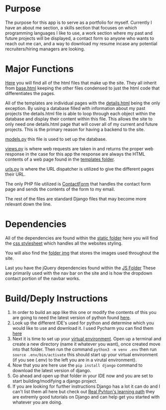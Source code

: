 # Purpose
The purpose for this app is to serve as a portfolio for myself. Currently I have an about me section, a skills section that focuses on which programming languages I like to use, a work section where my past and future projects will be displayed, a contact form so anyone who wants to reach out me can, and a way to download my resume incase any potential recruiters/hiring managers are looking.

# Major Functions
[Here](https://github.com/foorast/My_Website/tree/main/my_website/templates/my_website) you will find all of the html files that make up the site. They all inherit from [base.html](https://github.com/foorast/My_Website/blob/main/my_website/templates/my_website/base.html) keeping the other files condensed to just the html code that differentiates the pages. 

All of the templates are individual pages with the [details.html](https://github.com/foorast/My_Website/blob/main/my_website/templates/my_website/details.html) being the only exception. By using a database filled with information about my past projects the details.html file is able to loop through each object within the database and display their content within this file. This allows the site to only need one details.html page that will cover all of my current and future projects. This is the primary reason for having a backend to the site.

[models.py](https://github.com/foorast/My_Website/blob/main/my_website/models.py) this file is used to set up the database.

[views.py](https://github.com/foorast/My_Website/blob/main/my_website/views.py) is where web requests are taken in and returns the proper web response in the case for this app the response are always the HTML contents of a web page found in the [templates folder](https://github.com/foorast/My_Website/tree/main/my_website/templates/my_website).

[urls.py](https://github.com/foorast/My_Website/blob/main/my_website/urls.py) is where the URL dispatcher is utilized to give the different pages their URL.

The only PHP file utilized is [ContactForm](https://github.com/foorast/My_Website/blob/main/my_website/static/my_website/contactForm.php) that handles the contact form page and sends the contents of the form to my email.

The rest of the files are standard Django files that may become more relevant down the line.

# Dependencies
All of the dependencies are found within the [static folder](https://github.com/foorast/My_Website/tree/main/my_website/static/my_website) here you will find the [css stylesheet](https://github.com/foorast/My_Website/blob/main/my_website/static/my_website/styles.css) which handles all the websites styling. 

You will also find the [folder img](https://github.com/foorast/My_Website/tree/main/my_website/static/my_website/img) that stores the images used throughout the site.

Last you have the jQuery dependencies found within the [JS Folder](https://github.com/foorast/My_Website/tree/main/my_website/static/my_website/JS) These are primarily used with the nav bar on the site and is how the dropdown contact portion of the navbar works.

# Build/Deply Instructions
1. In order to build an app like this one or modify the contents of this you are going to need the latest version of python found [here](https://www.python.org/downloads/).
2. Look up the different IDE's used for python and determine which you would like to use and download it. I used Pycharm you can find them [here](https://www.jetbrains.com/pycharm/)
3. Next it is time to set up your [virtual environment](https://realpython.com/python-virtual-environments-a-primer/). Open up a terminal and create a new directory (name it whatever you want), once created move into that folder. Then run the command ```python3 -m venv .env``` then run ```source .env/bin/activate``` this should start up your virtual environment (if you see (.env) to the left you are in a virutal environment).
4. Now that you are here use the ```pip install django``` command to download the latest version of django.
5. Go ahead and open up that folder in your IDE now and you are set to start building/modifying a django project.
6. If you are looking for further instructions Django has a lot it can do and I can't list them all here but check out [Real Pyhton's learning path](https://realpython.com/learning-paths/django-web-development/) they are extremly good tutorials on Django and can help get you started with whatever you are doing.
